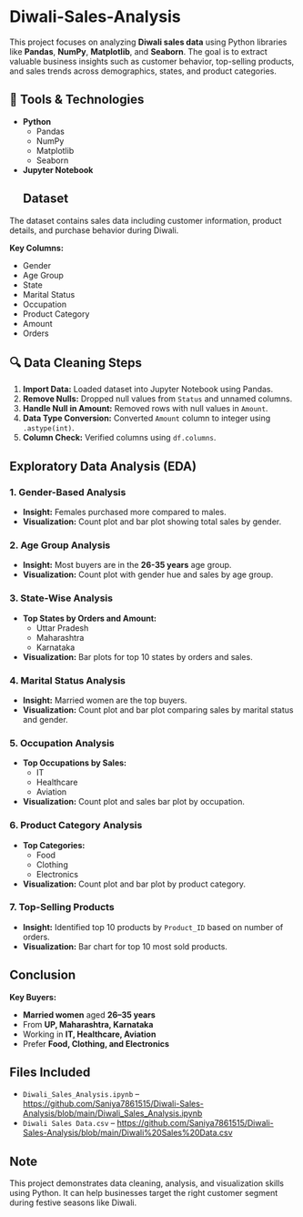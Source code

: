 # Diwali-Sales-Analysis
This project focuses on analyzing **Diwali sales data** using Python libraries like **Pandas**, **NumPy**, **Matplotlib**, and **Seaborn**. The goal is to extract valuable business insights such as customer behavior, top-selling products, and sales trends across demographics, states, and product categories.
## 🔧 Tools & Technologies
- **Python**
  - Pandas
  - NumPy
  - Matplotlib
  - Seaborn
- **Jupyter Notebook**
  ## Dataset
The dataset contains sales data including customer information, product details, and purchase behavior during Diwali.

**Key Columns:**
- Gender
- Age Group
- State
- Marital Status
- Occupation
- Product Category
- Amount
- Orders

## 🔍 Data Cleaning Steps
1. **Import Data:** Loaded dataset into Jupyter Notebook using Pandas.
2. **Remove Nulls:** Dropped null values from `Status` and unnamed columns.
3. **Handle Null in Amount:** Removed rows with null values in `Amount`.
4. **Data Type Conversion:** Converted `Amount` column to integer using `.astype(int)`.
5. **Column Check:** Verified columns using `df.columns`.

## Exploratory Data Analysis (EDA)

### 1. Gender-Based Analysis
- **Insight:** Females purchased more compared to males.
- **Visualization:** Count plot and bar plot showing total sales by gender.

### 2. Age Group Analysis
- **Insight:** Most buyers are in the **26-35 years** age group.
- **Visualization:** Count plot with gender hue and sales by age group.

### 3. State-Wise Analysis
- **Top States by Orders and Amount:**
  - Uttar Pradesh
  - Maharashtra
  - Karnataka
- **Visualization:** Bar plots for top 10 states by orders and sales.

### 4. Marital Status Analysis
- **Insight:** Married women are the top buyers.
- **Visualization:** Count plot and bar plot comparing sales by marital status and gender.

### 5. Occupation Analysis
- **Top Occupations by Sales:**
  - IT
  - Healthcare
  - Aviation
- **Visualization:** Count plot and sales bar plot by occupation.

### 6. Product Category Analysis
- **Top Categories:**
  - Food
  - Clothing
  - Electronics
- **Visualization:** Count plot and bar plot by product category.

### 7. Top-Selling Products
- **Insight:** Identified top 10 products by `Product_ID` based on number of orders.
- **Visualization:** Bar chart for top 10 most sold products.

## Conclusion
**Key Buyers:**
- **Married women** aged **26–35 years**
- From **UP, Maharashtra, Karnataka**
- Working in **IT, Healthcare, Aviation**
- Prefer **Food, Clothing, and Electronics**

##  Files Included
- `Diwali_Sales_Analysis.ipynb` – https://github.com/Saniya7861515/Diwali-Sales-Analysis/blob/main/Diwali_Sales_Analysis.ipynb
- `Diwali Sales Data.csv` – https://github.com/Saniya7861515/Diwali-Sales-Analysis/blob/main/Diwali%20Sales%20Data.csv

##  Note
This project demonstrates data cleaning, analysis, and visualization skills using Python. It can help businesses target the right customer segment during festive seasons like Diwali.

